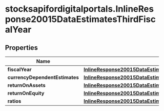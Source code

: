 # stocksapifordigitalportals.InlineResponse20015DataEstimatesThirdFiscalYear

## Properties

Name | Type | Description | Notes
------------ | ------------- | ------------- | -------------
**fiscalYear** | [**InlineResponse20015DataEstimatesFirstFiscalYearFiscalYear**](InlineResponse20015DataEstimatesFirstFiscalYearFiscalYear.md) |  | [optional] 
**currencyDependentEstimates** | [**InlineResponse20015DataEstimatesFirstFiscalYearCurrencyDependentEstimates**](InlineResponse20015DataEstimatesFirstFiscalYearCurrencyDependentEstimates.md) |  | [optional] 
**returnOnAssets** | [**InlineResponse20015DataEstimatesFirstFiscalYearReturnOnAssets**](InlineResponse20015DataEstimatesFirstFiscalYearReturnOnAssets.md) |  | [optional] 
**returnOnEquity** | [**InlineResponse20015DataEstimatesFirstFiscalYearReturnOnEquity**](InlineResponse20015DataEstimatesFirstFiscalYearReturnOnEquity.md) |  | [optional] 
**ratios** | [**InlineResponse20015DataEstimatesFirstFiscalYearRatios**](InlineResponse20015DataEstimatesFirstFiscalYearRatios.md) |  | [optional] 


